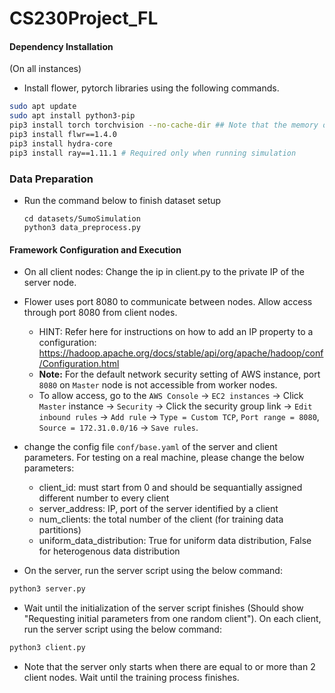 # CS230Project_FL

#### Dependency Installation
(On all instances)
 - Install flower, pytorch libraries using the following commands.
```bash
sudo apt update
sudo apt install python3-pip
pip3 install torch torchvision --no-cache-dir ## Note that the memory on instances are too small, we need to add --no-cache-dir flag
pip3 install flwr==1.4.0
pip3 install hydra-core
pip3 install ray==1.11.1 # Required only when running simulation
```

### Data Preparation
- Run the command below to finish dataset setup
  ```
  cd datasets/SumoSimulation
  python3 data_preprocess.py
  ```

#### Framework Configuration and Execution
 - On all client nodes: Change the ip in client.py to the private IP of the server node.
 - Flower uses port 8080 to communicate between nodes. Allow access through port 8080 from client nodes.
    - HINT: Refer here for instructions on how to add an IP property to a configuration: https://hadoop.apache.org/docs/stable/api/org/apache/hadoop/conf/Configuration.html 
    - **Note:** For the default network security setting of AWS instance, port `8080` on `Master` node is not accessible from worker nodes. 
    - To allow access, go to the `AWS Console` -> `EC2 instances` -> Click `Master` instance -> `Security` -> Click the security group link -> `Edit inbound rules` -> `Add rule` -> `Type = Custom TCP`, `Port range = 8080`, `Source = 172.31.0.0/16` -> `Save rules`.


 - change the config file `conf/base.yaml` of the server and client parameters. For testing on a real machine, please change the below parameters:
    - client_id: must start from 0 and should be sequantially assigned different number to every client
    - server_address: IP, port of the server identified by a client
    - num_clients: the total number of the client (for training data partitions)
    - uniform_data_distribution: True for uniform data distribution, False for heterogenous data distribution

 - On the server, run the server script using the below command:
 ```bash
python3 server.py
```
 - Wait until the initialization of the server script finishes (Should show "Requesting initial parameters from one random client"). On each client, run the server script using the below command:
 ```bash
python3 client.py
```
- Note that the server only starts when there are equal to or more than 2 client nodes. Wait until the training process finishes.
